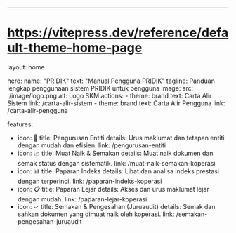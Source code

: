 ---
# https://vitepress.dev/reference/default-theme-home-page
layout: home

hero:
  name: "PRIDIK"
  text: "Manual Pengguna PRIDIK"
  tagline: Panduan lengkap penggunaan sistem PRIDIK untuk pengguna
  image:
    src: ./image/logo.png
    alt: Logo SKM
  actions:
    - theme: brand
      text: Carta Alir Sistem
      link: /carta-alir-sistem
    - theme: brand
      text: Carta Alir Pengguna
      link: /carta-alir-pengguna

features:
  - icon: 🏢
    title: Pengurusan Entiti 
    details: Urus maklumat dan tetapan entiti dengan mudah dan efisien.
    link: /pengurusan-entiti
  - icon: 📈
    title: Muat Naik & Semakan 
    details: Muat naik dokumen dan semak status dengan sistematik.
    link: /muat-naik-semakan-koperasi
  - icon: 📊
    title: Paparan Indeks
    details: Lihat dan analisa indeks prestasi dengan terperinci.
    link: /paparan-indeks-koperasi
  - icon: 📋
    title: Paparan Lejar 
    details: Akses dan urus maklumat lejar dengan mudah.
    link: /paparan-lejar-koperasi
  - icon: ✓
    title: Semakan & Pengesahan (Juruaudit)
    details: Semak dan sahkan dokumen yang dimuat naik oleh koperasi.
    link: /semakan-pengesahan-juruaudit
